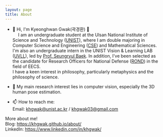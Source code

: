 ```yaml
---
layout: page
title: About
---
```


- 👋 Hi, I'm Kyeonghwan Gwak(곽경환) 🤗  
&emsp; I am an undergraduate student at the Ulsan National Institute of Science and Technology (<a href="https://www.unist.ac.kr/" target="_blank" rel="noopener noreferrer">UNIST</a>), where I am double majoring in Computer Science and Engineering (<a href="https://cse.unist.ac.kr/eng/" target="_blank" rel="noopener noreferrer">CSE</a>) and Mathematical Sciences. I'm also an undergraduate intern in the UNIST Vision & Learning LAB (<a href="https://vision.unist.ac.kr/" target="_blank" rel="noopener noreferrer">UVLL</a>), led by <a href="https://sites.google.com/site/bsrvision00/" target="_blank" rel="noopener noreferrer">Prof. Seungryul Baek</a>. In addition, I've been selected as the candidate for Research Officers for National Defense (<a href="https://rond.or.kr/" target="_blank" rel="noopener noreferrer">ROND</a>) in the field of EECS.  
I have a keen interest in philosophy, particularly metaphysics and the philosophy of science.  

- 👀 My main research interest lies in computer vision, especially the 3D human pose estimation.  
  
- 📫 How to reach me:  
Email: <khgwak@unist.ac.kr> / <khgwak03@gmail.com>  

More about me!  
Blog: <a href="https://khgwak.github.io/about/" target="_blank" rel="noopener noreferrer">https://khgwak.github.io/about/</a>  
LinkedIn: <a href="https://www.linkedin.com/in/khgwak/" target="_blank" rel="noopener noreferrer">https://www.linkedin.com/in/khgwak/</a>  



<!---
khgwak/khgwak is a ✨ special ✨ repository because its `README.md` (this file) appears on your GitHub profile.
You can click the Preview link to take a look at your changes.
--->
